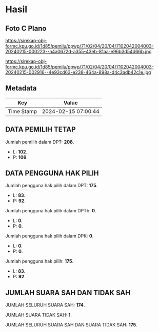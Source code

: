 # Hasil

## Foto C Plano

https://sirekap-obj-formc.kpu.go.id/1d85/pemilu/ppwp/71/02/04/20/04/7102042004003-20240215-000223--a4a0672d-a355-43eb-81aa-e96b3d54d66b.jpg

https://sirekap-obj-formc.kpu.go.id/1d85/pemilu/ppwp/71/02/04/20/04/7102042004003-20240215-002916--4e93cd63-e238-464a-898a-d4c3adb42c1e.jpg


## Metadata

| Key        | Value               |
| ---------- | ------------------- |
| Time Stamp | 2024-02-15 07:00:44 |


## DATA PEMILIH TETAP

Jumlah pemilih dalam DPT: **208**.
 * L: **102**.
 * P: **106**.

## DATA PENGGUNA HAK PILIH

Jumlah pengguna hak pilih dalam DPT: **175**.
 * L: **83**.
 * P: **92**.

Jumlah pengguna hak pilih dalam DPTb: **0**.
 * L: **0**.
 * P: **0**.

Jumlah pengguna hak pilih dalam DPK: **0**.
 * L: **0**.
 * P: **0**.

Jumlah pengguna hak pilih: **175**.
 * L: **83**.
 * P: **92**.

## JUMLAH SUARA SAH DAN TIDAK SAH

JUMLAH SELURUH SUARA SAH: **174**.

JUMLAH SUARA TIDAK SAH: **1**.

JUMLAH SELURUH SUARA SAH DAN SUARA TIDAK SAH: **175**.


